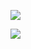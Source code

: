 ![](https://tf-picture-bed-1259792641.cos.ap-beijing.myqcloud.com/blog/2022-02-27-050812.png) 

![](https://tf-picture-bed-1259792641.cos.ap-beijing.myqcloud.com/blog/2022-02-27-054546.png)